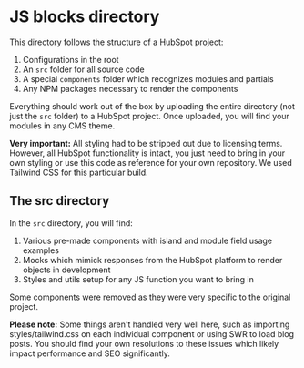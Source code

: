 # JS blocks directory
This directory follows the structure of a HubSpot project:

1. Configurations in the root
2. An `src` folder for all source code
3. A special `components` folder which recognizes modules and partials
4. Any NPM packages necessary to render the components

Everything should work out of the box by uploading the entire directory (not just the `src` folder) to a HubSpot project. Once uploaded, you will find your modules in any CMS theme.

**Very important:** All styling had to be stripped out due to licensing terms. However, all HubSpot functionality is intact, you just need to bring in your own styling or use this code as reference for your own repository. We used Tailwind CSS for this particular build.

## The src directory
In the `src` directory, you will find:

1. Various pre-made components with island and module field usage examples
2. Mocks which mimick responses from the HubSpot platform to render objects in development
3. Styles and utils setup for any JS function you want to bring in

Some components were removed as they were very specific to the original project.

**Please note:** Some things aren't handled very well here, such as importing styles/tailwind.css on each individual component or using SWR to load blog posts. You should find your own resolutions to these issues which likely impact performance and SEO significantly.
